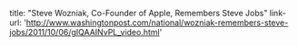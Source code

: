 title: "Steve Wozniak, Co-Founder of Apple, Remembers Steve Jobs"
link-url: 'http://www.washingtonpost.com/national/wozniak-remembers-steve-jobs/2011/10/06/gIQAAINvPL_video.html'
